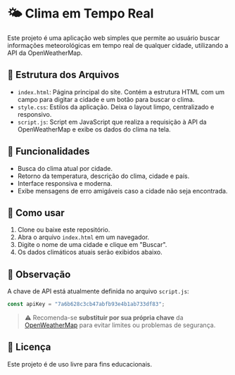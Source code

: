
# 🌤️ Clima em Tempo Real

Este projeto é uma aplicação web simples que permite ao usuário buscar informações meteorológicas em tempo real de qualquer cidade, utilizando a API da OpenWeatherMap.

## 📂 Estrutura dos Arquivos

- `index.html`: Página principal do site. Contém a estrutura HTML com um campo para digitar a cidade e um botão para buscar o clima.
- `style.css`: Estilos da aplicação. Deixa o layout limpo, centralizado e responsivo.
- `script.js`: Script em JavaScript que realiza a requisição à API da OpenWeatherMap e exibe os dados do clima na tela.

## 🚀 Funcionalidades

- Busca do clima atual por cidade.
- Retorno da temperatura, descrição do clima, cidade e país.
- Interface responsiva e moderna.
- Exibe mensagens de erro amigáveis caso a cidade não seja encontrada.

## 🔧 Como usar

1. Clone ou baixe este repositório.
2. Abra o arquivo `index.html` em um navegador.
3. Digite o nome de uma cidade e clique em "Buscar".
4. Os dados climáticos atuais serão exibidos abaixo.

## 🔑 Observação

A chave de API está atualmente definida no arquivo `script.js`:
```js
const apiKey = "7a6b628c3cb47abfb93e4b1ab733df83";
```
> ⚠️ Recomenda-se **substituir por sua própria chave** da [OpenWeatherMap](https://openweathermap.org/api) para evitar limites ou problemas de segurança.

## 📄 Licença

Este projeto é de uso livre para fins educacionais.
